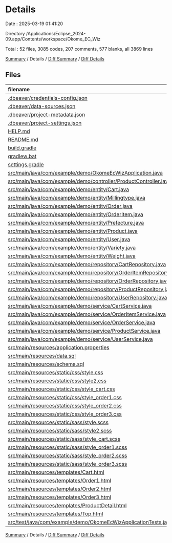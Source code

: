 # Details

Date : 2025-03-19 01:41:20

Directory /Applications/Eclipse_2024-09.app/Contents/workspace/Okome_EC_Wiz

Total : 52 files,  3085 codes, 207 comments, 577 blanks, all 3869 lines

[Summary](results.md) / Details / [Diff Summary](diff.md) / [Diff Details](diff-details.md)

## Files
| filename | language | code | comment | blank | total |
| :--- | :--- | ---: | ---: | ---: | ---: |
| [.dbeaver/credentials-config.json](/.dbeaver/credentials-config.json) | JSON | 2 | 0 | 0 | 2 |
| [.dbeaver/data-sources.json](/.dbeaver/data-sources.json) | JSON | 38 | 0 | 0 | 38 |
| [.dbeaver/project-metadata.json](/.dbeaver/project-metadata.json) | JSON | 1 | 0 | 0 | 1 |
| [.dbeaver/project-settings.json](/.dbeaver/project-settings.json) | JSON | 1 | 0 | 0 | 1 |
| [HELP.md](/HELP.md) | Markdown | 19 | 0 | 8 | 27 |
| [README.md](/README.md) | Markdown | 93 | 0 | 30 | 123 |
| [build.gradle](/build.gradle) | Groovy | 36 | 2 | 8 | 46 |
| [gradlew.bat](/gradlew.bat) | Batch | 41 | 32 | 22 | 95 |
| [settings.gradle](/settings.gradle) | Groovy | 1 | 0 | 1 | 2 |
| [src/main/java/com/example/demo/OkomeEcWizApplication.java](/src/main/java/com/example/demo/OkomeEcWizApplication.java) | Java | 9 | 0 | 5 | 14 |
| [src/main/java/com/example/demo/controller/ProductController.java](/src/main/java/com/example/demo/controller/ProductController.java) | Java | 268 | 22 | 58 | 348 |
| [src/main/java/com/example/demo/entity/Cart.java](/src/main/java/com/example/demo/entity/Cart.java) | Java | 43 | 0 | 14 | 57 |
| [src/main/java/com/example/demo/entity/Millingtype.java](/src/main/java/com/example/demo/entity/Millingtype.java) | Java | 15 | 0 | 4 | 19 |
| [src/main/java/com/example/demo/entity/Order.java](/src/main/java/com/example/demo/entity/Order.java) | Java | 35 | 0 | 12 | 47 |
| [src/main/java/com/example/demo/entity/OrderItem.java](/src/main/java/com/example/demo/entity/OrderItem.java) | Java | 28 | 0 | 7 | 35 |
| [src/main/java/com/example/demo/entity/Prefecture.java](/src/main/java/com/example/demo/entity/Prefecture.java) | Java | 15 | 0 | 4 | 19 |
| [src/main/java/com/example/demo/entity/Product.java](/src/main/java/com/example/demo/entity/Product.java) | Java | 33 | 0 | 10 | 43 |
| [src/main/java/com/example/demo/entity/User.java](/src/main/java/com/example/demo/entity/User.java) | Java | 24 | 0 | 3 | 27 |
| [src/main/java/com/example/demo/entity/Variety.java](/src/main/java/com/example/demo/entity/Variety.java) | Java | 15 | 0 | 4 | 19 |
| [src/main/java/com/example/demo/entity/Weight.java](/src/main/java/com/example/demo/entity/Weight.java) | Java | 15 | 0 | 4 | 19 |
| [src/main/java/com/example/demo/repository/CartRepository.java](/src/main/java/com/example/demo/repository/CartRepository.java) | Java | 10 | 0 | 11 | 21 |
| [src/main/java/com/example/demo/repository/OrderItemRepository.java](/src/main/java/com/example/demo/repository/OrderItemRepository.java) | Java | 5 | 0 | 5 | 10 |
| [src/main/java/com/example/demo/repository/OrderRepository.java](/src/main/java/com/example/demo/repository/OrderRepository.java) | Java | 5 | 0 | 5 | 10 |
| [src/main/java/com/example/demo/repository/ProductRepository.java](/src/main/java/com/example/demo/repository/ProductRepository.java) | Java | 16 | 6 | 12 | 34 |
| [src/main/java/com/example/demo/repository/UserRepository.java](/src/main/java/com/example/demo/repository/UserRepository.java) | Java | 6 | 1 | 6 | 13 |
| [src/main/java/com/example/demo/service/CartService.java](/src/main/java/com/example/demo/service/CartService.java) | Java | 37 | 0 | 17 | 54 |
| [src/main/java/com/example/demo/service/OrderItemService.java](/src/main/java/com/example/demo/service/OrderItemService.java) | Java | 14 | 0 | 6 | 20 |
| [src/main/java/com/example/demo/service/OrderService.java](/src/main/java/com/example/demo/service/OrderService.java) | Java | 14 | 0 | 8 | 22 |
| [src/main/java/com/example/demo/service/ProductService.java](/src/main/java/com/example/demo/service/ProductService.java) | Java | 53 | 4 | 13 | 70 |
| [src/main/java/com/example/demo/service/UserService.java](/src/main/java/com/example/demo/service/UserService.java) | Java | 24 | 1 | 10 | 35 |
| [src/main/resources/application.properties](/src/main/resources/application.properties) | Properties | 8 | 3 | 3 | 14 |
| [src/main/resources/data.sql](/src/main/resources/data.sql) | MS SQL | 60 | 0 | 1 | 61 |
| [src/main/resources/schema.sql](/src/main/resources/schema.sql) | MS SQL | 119 | 5 | 21 | 145 |
| [src/main/resources/static/css/style.css](/src/main/resources/static/css/style.css) | CSS | 166 | 13 | 13 | 192 |
| [src/main/resources/static/css/style2.css](/src/main/resources/static/css/style2.css) | CSS | 101 | 11 | 7 | 119 |
| [src/main/resources/static/css/style\_cart.css](/src/main/resources/static/css/style_cart.css) | CSS | 114 | 10 | 7 | 131 |
| [src/main/resources/static/css/style\_order1.css](/src/main/resources/static/css/style_order1.css) | CSS | 133 | 10 | 9 | 152 |
| [src/main/resources/static/css/style\_order2.css](/src/main/resources/static/css/style_order2.css) | CSS | 112 | 7 | 8 | 127 |
| [src/main/resources/static/css/style\_order3.css](/src/main/resources/static/css/style_order3.css) | CSS | 42 | 3 | 5 | 50 |
| [src/main/resources/static/sass/style.scss](/src/main/resources/static/sass/style.scss) | SCSS | 200 | 14 | 43 | 257 |
| [src/main/resources/static/sass/style2.scss](/src/main/resources/static/sass/style2.scss) | SCSS | 126 | 11 | 27 | 164 |
| [src/main/resources/static/sass/style\_cart.scss](/src/main/resources/static/sass/style_cart.scss) | SCSS | 140 | 10 | 26 | 176 |
| [src/main/resources/static/sass/style\_order1.scss](/src/main/resources/static/sass/style_order1.scss) | SCSS | 161 | 10 | 31 | 202 |
| [src/main/resources/static/sass/style\_order2.scss](/src/main/resources/static/sass/style_order2.scss) | SCSS | 135 | 7 | 24 | 166 |
| [src/main/resources/static/sass/style\_order3.scss](/src/main/resources/static/sass/style_order3.scss) | SCSS | 50 | 2 | 7 | 59 |
| [src/main/resources/templates/Cart.html](/src/main/resources/templates/Cart.html) | HTML | 62 | 2 | 4 | 68 |
| [src/main/resources/templates/Order1.html](/src/main/resources/templates/Order1.html) | HTML | 118 | 1 | 8 | 127 |
| [src/main/resources/templates/Order2.html](/src/main/resources/templates/Order2.html) | HTML | 61 | 1 | 5 | 67 |
| [src/main/resources/templates/Order3.html](/src/main/resources/templates/Order3.html) | HTML | 26 | 0 | 5 | 31 |
| [src/main/resources/templates/ProductDetail.html](/src/main/resources/templates/ProductDetail.html) | HTML | 64 | 3 | 8 | 75 |
| [src/main/resources/templates/Top.html](/src/main/resources/templates/Top.html) | HTML | 162 | 16 | 23 | 201 |
| [src/test/java/com/example/demo/OkomeEcWizApplicationTests.java](/src/test/java/com/example/demo/OkomeEcWizApplicationTests.java) | Java | 9 | 0 | 5 | 14 |

[Summary](results.md) / Details / [Diff Summary](diff.md) / [Diff Details](diff-details.md)